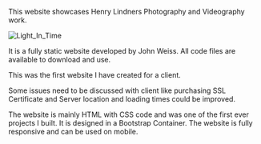 This website showcases Henry Lindners Photography and Videography work. 

![Light_In_Time](https://user-images.githubusercontent.com/81500373/225202159-0b917ac9-bc8a-46c6-b302-42896e785cfe.png)

It is a fully static website developed by John Weiss.
All code files are available to download and use.

This was the first website I have created for a client.

Some issues need to be discussed with client like purchasing SSL Certificate and Server location and loading times could be improved.

The website is mainly HTML with CSS code and was one of the first ever projects I built. It is designed in a Bootstrap Container.
The website is fully responsive and can be used on mobile. 

